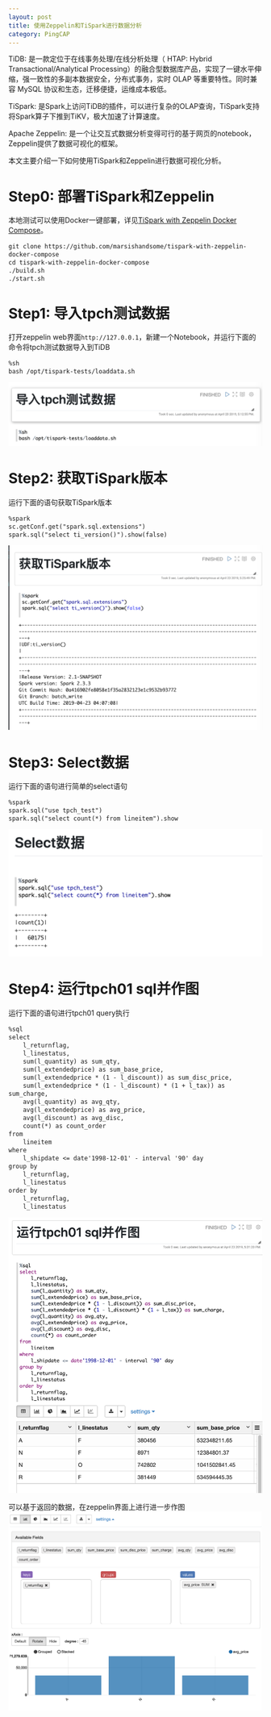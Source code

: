 ```yaml
---
layout: post
title: 使用Zeppelin和TiSpark进行数据分析
category: PingCAP
---
```

TiDB: 是一款定位于在线事务处理/在线分析处理（ HTAP: Hybrid Transactional/Analytical Processing）的融合型数据库产品，实现了一键水平伸缩，强一致性的多副本数据安全，分布式事务，实时 OLAP 等重要特性。同时兼容 MySQL 协议和生态，迁移便捷，运维成本极低。

TiSpark: 是Spark上访问TiDB的插件，可以进行复杂的OLAP查询，TiSpark支持将Spark算子下推到TiKV，极大加速了计算速度。

Apache Zeppelin: 是一个让交互式数据分析变得可行的基于网页的notebook，Zeppelin提供了数据可视化的框架。

本文主要介绍一下如何使用TiSpark和Zeppelin进行数据可视化分析。

# Step0: 部署TiSpark和Zeppelin
本地测试可以使用Docker一键部署，详见[TiSpark with Zeppelin Docker Compose](https://github.com/marsishandsome/tispark-with-zeppelin-docker-compose)。

```
git clone https://github.com/marsishandsome/tispark-with-zeppelin-docker-compose
cd tispark-with-zeppelin-docker-compose
./build.sh
./start.sh
```

# Step1: 导入tpch测试数据
打开zeppelin web界面`http://127.0.0.1`，新建一个Notebook，并运行下面的命令将tpch测试数据导入到TiDB
```
%sh
bash /opt/tispark-tests/loaddata.sh
```
![](../../images/2019-4-23-使用Zeppelin和TiSpark进行数据分析/tispark_zeppelin_01.png)

# Step2: 获取TiSpark版本
运行下面的语句获取TiSpark版本
```
%spark
sc.getConf.get("spark.sql.extensions")
spark.sql("select ti_version()").show(false)
```
![](../../images/2019-4-23-使用Zeppelin和TiSpark进行数据分析/tispark_zeppelin_02.png)


# Step3: Select数据
运行下面的语句进行简单的select语句
```
%spark
spark.sql("use tpch_test")
spark.sql("select count(*) from lineitem").show
```
![](../../images/2019-4-23-使用Zeppelin和TiSpark进行数据分析/tispark_zeppelin_03.png)


# Step4: 运行tpch01 sql并作图
运行下面的语句进行tpch01 query执行
```
%sql
select
    l_returnflag,
    l_linestatus,
    sum(l_quantity) as sum_qty,
    sum(l_extendedprice) as sum_base_price,
    sum(l_extendedprice * (1 - l_discount)) as sum_disc_price,
    sum(l_extendedprice * (1 - l_discount) * (1 + l_tax)) as sum_charge,
    avg(l_quantity) as avg_qty,
    avg(l_extendedprice) as avg_price,
    avg(l_discount) as avg_disc,
    count(*) as count_order
from
    lineitem
where
    l_shipdate <= date'1998-12-01' - interval '90' day
group by
    l_returnflag,
    l_linestatus
order by
    l_returnflag,
    l_linestatus
```
![](../../images/2019-4-23-使用Zeppelin和TiSpark进行数据分析/tispark_zeppelin_05.png)

可以基于返回的数据，在zeppelin界面上进行进一步作图
![](../../images/2019-4-23-使用Zeppelin和TiSpark进行数据分析/tispark_zeppelin_06.png)
